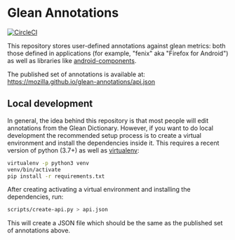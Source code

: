 # Glean Annotations

[![CircleCI](https://circleci.com/gh/mozilla/glean-annotations.svg?style=svg)](https://circleci.com/gh/mozilla/glean-annotations)

This repository stores user-defined annotations against glean metrics: both those defined in applications (for example, "fenix" aka "Firefox for Android") as well as libraries like [android-components].

The published set of annotations is available at: https://mozilla.github.io/glean-annotations/api.json

[android-components]: https://github.com/mozilla-mobile/android-components

## Local development

In general, the idea behind this repository is that most people will edit annotations from the Glean Dictionary.
However, if you want to do local development the recommended setup process is to create a virtual environment
and install the dependencies inside it. This requires a recent version of python (3.7+) as well as
[virtualenv]:

```bash
virtualenv -p python3 venv
venv/bin/activate
pip install -r requirements.txt
```

After creating activating a virtual environment and installing the dependencies, run:

```bash
scripts/create-api.py > api.json
```

This will create a JSON file which should be the same as the published set of annotations above.

[virtualenv]: https://virtualenv.pypa.io/en/latest/
